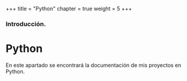+++
title = "Python"
chapter = true
weight = 5
+++

### Introducción.

# Python

En este apartado se encontrará la documentación de mis proyectos en Python.